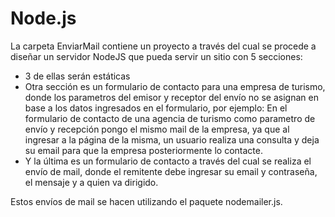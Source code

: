 # Node.js
La carpeta EnviarMail contiene un proyecto a través del cual se procede a diseñar un servidor NodeJS que pueda servir un sitio con 5 secciones:
- 3 de ellas serán estáticas
- Otra sección es un formulario de contacto para una empresa de turismo, donde los parametros del emisor y receptor del envío no se asignan en base a los datos ingresados en el formulario, por ejemplo: 
    En el formulario de contacto de una agencia de turismo como parametro de envío y recepción pongo el mismo mail de la empresa, ya que       al ingresar a la página de la misma, un usuario realiza una consulta y deja su email para que la empresa posteriormente lo contacte.
- Y la última es un formulario de contacto a través del cual se realiza el envío de mail, donde el remitente debe ingresar su email y contraseña, el mensaje y a quien va dirigido.

Estos envíos de mail se hacen utilizando el paquete nodemailer.js.
